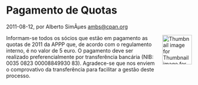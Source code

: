
# Pagamento de Quotas

 2011-08-12, por Alberto SimÃµes <ambs@cpan.org>

<img alt="Thumbnail image for Thumbnail image for onion.png" src="http://perl.pt/assets_c/2007/11/onion-thumb-80x80-thumb-80x80.png" class="mt-image-right" style="float: right; margin: 0 0 20px 20px;" height="80" width="80" />Informam-se todos os sócios que estão em pagamento as quotas de 2011 da APPP que, de acordo com o regulamento interno, é no valor de 5 euro. O pagamento deve ser realizado preferencialmente por transferência bancária (NIB: 0035 0823 00008849930 83). Agradece-se que nos enviem o comprovativo da transferência para facilitar a gestão deste processo.<br />
